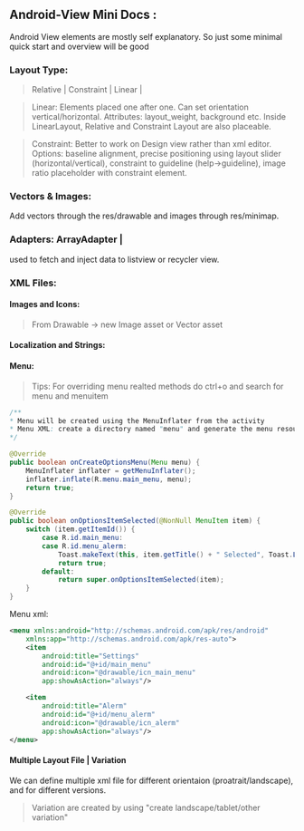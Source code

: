 ## Android-View Mini Docs :
Android View elements are mostly self explanatory. So just some minimal quick start and overview will be good

### Layout Type:
> Relative | Constraint | Linear | 

> Linear: Elements placed one after one. Can set orientation vertical/horizontal. Attributes: layout_weight, background etc. Inside LinearLayout, Relative and Constraint Layout are also placeable.

> Constraint: Better to work on Design view rather than xml editor. Options: baseline alignment, precise positioning using layout slider (horizontal/vertical), constraint to guideline (help->guideline), image ratio placeholder with constraint element.

### Vectors & Images:
Add vectors through the res/drawable and images through res/minimap.

### Adapters: ArrayAdapter | 
used to fetch and inject data to listview or recycler view. 

### XML Files:

#### Images and Icons:
> From Drawable -> new Image asset or Vector asset

#### Localization and Strings: 

#### Menu: 
> Tips: For overriding menu realted methods do ctrl+o and search for menu and menuitem 

```java
/**
* Menu will be created using the MenuInflater from the activity
* Menu XML: create a directory named "menu" and generate the menu resource file.
*/

@Override
public boolean onCreateOptionsMenu(Menu menu) {
    MenuInflater inflater = getMenuInflater();
    inflater.inflate(R.menu.main_menu, menu);
    return true;
}

@Override
public boolean onOptionsItemSelected(@NonNull MenuItem item) {
    switch (item.getItemId()) {
        case R.id.main_menu:
        case R.id.menu_alerm:
            Toast.makeText(this, item.getTitle() + " Selected", Toast.LENGTH_SHORT).show();
            return true;
        default:
            return super.onOptionsItemSelected(item);
    }
}
```

Menu xml:
```xml
<menu xmlns:android="http://schemas.android.com/apk/res/android"
    xmlns:app="http://schemas.android.com/apk/res-auto">
    <item
        android:title="Settings"
        android:id="@+id/main_menu"
        android:icon="@drawable/icn_main_menu"
        app:showAsAction="always"/>

    <item
        android:title="Alerm"
        android:id="@+id/menu_alerm"
        android:icon="@drawable/icn_alerm"
        app:showAsAction="always"/>
</menu>
```

#### Multiple Layout File | Variation
We can define multiple xml file for different orientaion (proatrait/landscape), and for different versions.

> Variation are created by using "create landscape/tablet/other variation"

